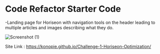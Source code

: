 # Code Refactor Starter Code
-Landing page for Horiseon with navigation tools on the header leading to multiple articles and images describing what they do.

![Screenshot (1)](https://user-images.githubusercontent.com/99047158/166868400-09596968-4b34-458f-a4ae-d3ed0bde984d.png)

Site Link : https://konopie.github.io/Challenge-1-Horiseon-Optimization/